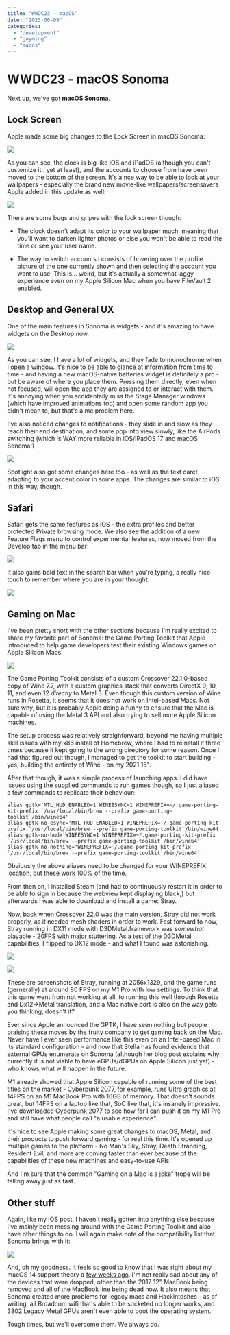 ```yaml
---
title: "WWDC23 - macOS"
date: "2023-06-09"
categories: 
  - "development"
  - "gayming"
  - "macos"
---
```


# WWDC23 - macOS Sonoma

Next up, we've got **macOS Sonoma**.

## Lock Screen

Apple made some big changes to the Lock Screen in macOS Sonoma:

![](../../../../images/2023/06/06-09-wwdc23-macos-1.png)

As you can see, the clock is big like iOS and iPadOS (although you can't customize it.. yet at least), and the accounts to choose from have been moved to the bottom of the screen. It's a nce way to be able to look at your wallpapers - especially the brand new movie-like wallpapers/screensavers Apple added in this update as well:

![](../../../../images/2023/06/06-09-wwdc23-macos-2.png)

There are some bugs and gripes with the lock screen though:

- The clock doesn't adapt its color to your wallpaper much, meaning that you'll want to darken lighter photos or else you won't be able to read the time or see your user name.

- The way to switch accounts i consists of hovering over the profile picture of the one currently shown and then selecting the account you want to use. This is... weird, but it's actually a somewhat laggy experience even on my Apple Silicon Mac when you have FileVault 2 enabled.

## Desktop and General UX

One of the main features in Sonoma is widgets - and it's amazing to have widgets on the Desktop now.

![](../../../../images/2023/06/06-09-wwdc23-macos-3.png)

As you can see, I have a lot of widgets, and they fade to monochrome when I open a window. It's nice to be able to glance at information from time to time - and having a new macOS-native batteries widget is definitely a pro - but be aware of where you place them. Pressing them directly, even when not focused, will open the app they are assigned to or interact with them. It's annoying when you accidentally miss the Stage Manager windows (which have improved animations too) and open some random app you didn't mean to, but that's a me problem here.

I've also noticed changes to notifications - they slide in and slow as they reach their end destination, and some pop into view slowly, like the AirPods switching (which is WAY more reliable in iOS/iPadOS 17 and macOS Sonoma!)

![](../../../../images/2023/06/06-09-wwdc23-macos-4.png)

Spotlight also got some changes here too - as well as the text caret adapting to your accent color in some apps. The changes are similar to iOS in this way, though.

## Safari

Safari gets the same features as iOS - the extra profiles and better protected Private browsing mode. We also see the addition of a new Feature Flags menu to control experimental features, now moved from the Develop tab in the menu bar:

![](../../../../images/2023/06/06-09-wwdc23-macos-5.png)

It also gains bold text in the search bar when you're typing, a really nice touch to remember where you are in your thought.

![](../../../../images/2023/06/06-09-wwdc23-macos-6.png)

## Gaming on Mac

I've been pretty short with the other sections because I'm really excited to share my favorite part of Sonoma: the Game Porting Toolkit that Apple introduced to help game developers test their existing Windows games on Apple Silicon Macs.

![](../../../../images/2023/06/06-09-wwdc23-macos-7.png)

The Game Porting Toolkit consists of a custom Crossover 22.1.0-based copy of Wine 7.7, with a custom graphics stack that converts DirectX 9, 10, 11, and even 12 _directly_ to Metal 3. Even though this custom version of Wine runs in Rosetta, it seems that it does not work on Intel-based Macs. Not sure why, but it is probably Apple doing a funny to ensure that the Mac is capable of using the Metal 3 API and also trying to sell more Apple Silicon machines.

The setup process was relatively straighforward, beyond me having multiple skill issues with my x86 install of Homebrew, where I had to reinstall it three times because it kept going to the wrong directory for some reason. Once I had that figured out though, I managed to get the toolkit to start building - yes, building the entirety of Wine - on my 2021 16".

After that though, it was a simple process of launching apps. I did have issues using the supplied commands to run games though, so I just aliased a few commands to replicate their behaviour:

```
alias gptk='MTL_HUD_ENABLED=1 WINEESYNC=1 WINEPREFIX=~/.game-porting-kit-prefix `/usr/local/bin/brew --prefix game-porting-toolkit`/bin/wine64'
alias gptk-no-esync='MTL_HUD_ENABLED=1 WINEPREFIX=~/.game-porting-kit-prefix `/usr/local/bin/brew --prefix game-porting-toolkit`/bin/wine64'
alias gptk-no-hud='WINEESYNC=1 WINEPREFIX=~/.game-porting-kit-prefix `/usr/local/bin/brew --prefix game-porting-toolkit`/bin/wine64'
alias gptk-no-nothing='WINEPREFIX=~/.game-porting-kit-prefix `/usr/local/bin/brew --prefix game-porting-toolkit`/bin/wine64'
```

Obviously the above aliases need to be changed for your WINEPREFIX location, but these work 100% of the time.

From then on, I installed Steam (and had to continuously restart it in order to be able to sign in because the webview kept displaying black,) but afterwards I was able to download and install a game: Stray.

Now, back when Crossover 22.0 was the main version, Stray did not work properly, as it needed mesh shaders in order to work. Fast forward to now, Stray running in DX11 mode with D3DMetal.framework was _somewhat_ playable - 20FPS with major stuttering. As a test of the D3DMetal capabilities, I flipped to DX12 mode - and what I found was astonishing.

![](../../../../images/2023/06/06-09-wwdc23-macos-8.png)

![](../../../../images/2023/06/06-09-wwdc23-macos-9.png)

These are screenshots of Stray, running at 2056x1329, and the game runs (gernerally) at around 80 FPS on my M1 Pro with low settings. To think that this game went from not working at all, to running this well through Rosetta and Dx12->Metal translation, and a Mac native port is also on the way gets you thinking, doesn't it?

Ever since Apple announced the GPTK, I have seen nothing but people praising these moves by the fruity company to get gaming back on the Mac. Never have I ever seen performance like this even on an Intel-based Mac in its standard configuration - and now that Stella has found evidence that external GPUs enumerate on Sonoma (although her blog post explains why currently it is not viable to have eGPUs/dGPUs on Apple Silicon just yet) - who knows what will happen in the future.

M1 already showed that Apple Silicon capable of running some of the best titles on the market - Cyberpunk 2077, for example, runs Ultra graphics at 14FPS on an M1 MacBook Pro with 16GB of memory. That doesn't sounds great, but 14FPS on a laptop like that, SoC like that, it's insanely impressive. I've downloaded Cyberpunk 2077 to see how far I can push it on my M1 Pro and still have what people call "a usable experience".

It's nice to see Apple making some great changes to macOS, Metal, and their products to push forward gaming - for real this time. It's opened up multiple games to the platform - No Man's Sky, Stray, Death Stranding, Resident Evil, and more are coming faster than ever because of the capabilities of these new machines and easy-to-use APIs.

And I'm sure that the common "Gaming on a Mac is a joke" trope will be falling away just as fast.

## Other stuff

Again, like my iOS post, I haven't really gotten into anything else because I've mainly been messing around with the Game Porting Toolkit and also have other things to do. I will again make note of the compatibility list that Sonoma brings with it:

![](../../../../images/2023/06/06-09-wwdc23-macos-10.png)

And, oh my goodness. It feels so good to know that I was right about my macOS 14 support theory a [few weeks ago](https://crystall1ne.dev/2023/02/12/macos-support-theory/). I'm not really sad about any of the devices that were dropped, other than the 2017 12" MacBook being removed and all of the MacBook line being dead now. It also means that Sonoma created more problems for legacy macs and Hackintoshes - as of writing, all Broadcom wifi that's able to be socketed no longer works, and 3802 Legacy Metal GPUs aren't even able to boot the operating system.

Tough times, but we'll overcome them. We always do.
